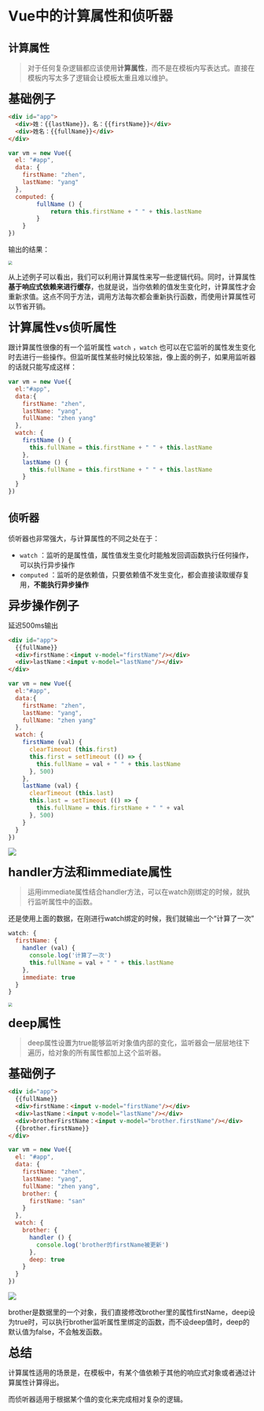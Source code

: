 # Vue中的计算属性和侦听器

## 计算属性

> 对于任何复杂逻辑都应该使用**计算属性**，而不是在模板内写表达式。直接在模板内写太多了逻辑会让模板太重且难以维护。



**<font size=5>基础例子</font>**

```html
<div id="app">
  <div>姓：{{lastName}}，名：{{firstName}}</div>
  <div>姓名：{{fullName}}</div>
</div>
```

```javascript
var vm = new Vue({
  el: "#app",
  data: {
    firstName: "zhen",
    lastName: "yang"
  },
  computed: {
		fullName () {
			return this.firstName + " " + this.lastName
		}
	}
})
```

输出的结果：

<img src="https://tva1.sinaimg.cn/large/007S8ZIlgy1gds7t7wietj30a603wt8q.jpg" style="zoom: 50%;" />

从上述例子可以看出，我们可以利用计算属性来写一些逻辑代码。同时，计算属性**基于响应式依赖来进行缓存**，也就是说，当你依赖的值发生变化时，计算属性才会重新求值。这点不同于方法，调用方法每次都会重新执行函数，而使用计算属性可以节省开销。



**<font size=5>计算属性vs侦听属性</font>**

跟计算属性很像的有一个监听属性 `watch` ，`watch` 也可以在它监听的属性发生变化时去进行一些操作。但监听属性某些时候比较笨拙，像上面的例子，如果用监听器的话就只能写成这样：

```javascript
var vm = new Vue({
  el:"#app",
  data:{
    firstName: "zhen",
    lastName: "yang",
    fullName: "zhen yang"
  },
  watch: {
    firstName () {
      this.fullName = this.firstName + " " + this.lastName
    },
    lastName () {
      this.fullName = this.firstName + " " + this.lastName
    }
  } 
})
```



## 侦听器

侦听器也非常强大，与计算属性的不同之处在于：

- `watch` ：监听的是属性值，属性值发生变化时能触发回调函数执行任何操作，可以执行异步操作
- `computed` ：监听的是依赖值，只要依赖值不发生变化，都会直接读取缓存复用，**不能执行异步操作**



**<font size=5>异步操作例子</font>**

延迟500ms输出

```html
<div id="app">
  {{fullName}}
  <div>firstName：<input v-model="firstName"/></div>
  <div>lastName：<input v-model="lastName"/></div>
</div>
```

```javascript
var vm = new Vue({
  el:"#app",
  data:{
    firstName: "zhen",
    lastName: "yang",
    fullName: "zhen yang"
  },
  watch: {
    firstName (val) {
      clearTimeout (this.first)
      this.first = setTimeout (() => {
       	this.fullName = val + " " + this.lastName
      }, 500)
    },
    lastName (val) {
      clearTimeout (this.last)
      this.last = setTimeout (() => {
       	this.fullName = this.firstName + " " + val
      }, 500)
    }
  } 
})
```

![](https://tva1.sinaimg.cn/large/007S8ZIlgy1gds7pdksfxg306b02i3ys.gif)



**<font size=5>handler方法和immediate属性</font>**

> 运用immediate属性结合handler方法，可以在watch刚绑定的时候，就执行监听属性中的函数。



还是使用上面的数据，在刚进行watch绑定的时候，我们就输出一个“计算了一次”

```javascript
watch: {
  firstName: {
    handler (val) {
      console.log('计算了一次')
      this.fullName = val + " " + this.lastName
    },
    immediate: true
  }
}
```

<img src="https://tva1.sinaimg.cn/large/007S8ZIlgy1gdsb5gj5ssj30lq04y74r.jpg" style="zoom:50%;" />



**<font size=5>deep属性</font>**

> deep属性设置为true能够监听对象值内部的变化，监听器会一层层地往下遍历，给对象的所有属性都加上这个监听器。



**<font size=5>基础例子</font>**

```html
<div id="app">
  {{fullName}}
  <div>firstName：<input v-model="firstName"/></div>
  <div>lastName：<input v-model="lastName"/></div>
  <div>brotherFirstName：<input v-model="brother.firstName"/></div>
  {{brother.firstName}}
</div>
```

```javascript
var vm = new Vue({
  el: "#app",
  data: {
    firstName: "zhen",
    lastName: "yang",
    fullName: "zhen yang",
    brother: {
      firstName: "san"
    }
  },
  watch: {
    brother: {
      handler () {
        console.log('brother的firstName被更新')
      },
      deep: true
    }
  }
})
```

![](https://tva1.sinaimg.cn/large/007S8ZIlgy1gdshctc86ig30dv04jmxh.gif)

brother是数据里的一个对象，我们直接修改brother里的属性firstName，deep设为true时，可以执行brother监听属性里绑定的函数，而不设deep值时，deep的默认值为false，不会触发函数。



**<font size=5>总结</font>**

计算属性适用的场景是，在模板中，有某个值依赖于其他的响应式对象或者通过计算属性计算得出。

而侦听器适用于根据某个值的变化来完成相对复杂的逻辑。